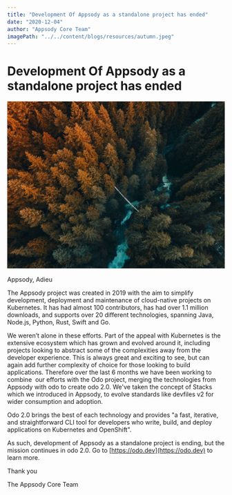 ```yaml
---
title: "Development Of Appsody as a standalone project has ended"
date: "2020-12-04"
author: "Appsody Core Team"
imagePath: "../../content/blogs/resources/autumn.jpeg"
---
```


# Development Of Appsody as a standalone project has ended

![Appsody](./resources/autumn.jpeg)

Appsody, Adieu

The Appsody project was created in 2019 with the aim to simplify development, deployment and maintenance of cloud-native projects on Kubernetes. It has had almost 100 contributors, has had over 1.1 million downloads, and supports over 20 different technologies, spanning Java, Node.js, Python, Rust, Swift and Go.

We weren’t alone in these efforts. Part of the appeal with Kubernetes is the extensive ecosystem which has grown and evolved around it, including projects looking to abstract some of the complexities away from the developer experience. This is always great and exciting to see, but can again add further complexity of choice for those looking to build applications. Therefore over the last 6 months we have been working to combine  our efforts with the Odo project, merging the technologies from Appsody with odo to create odo 2.0. We've taken the concept of Stacks which we introduced in Appsody, to evolve standards like devfiles v2 for wider consumption and adoption.

Odo 2.0 brings the best of each technology and provides "a fast, iterative, and straightforward CLI tool for developers who write, build, and deploy applications on Kubernetes and OpenShift".

As such, development of Appsody as a standalone project is ending, but the mission continues in odo 2.0. Go to [https://odo.dev](https://odo.dev) to learn more.

Thank you

The Appsody Core Team

